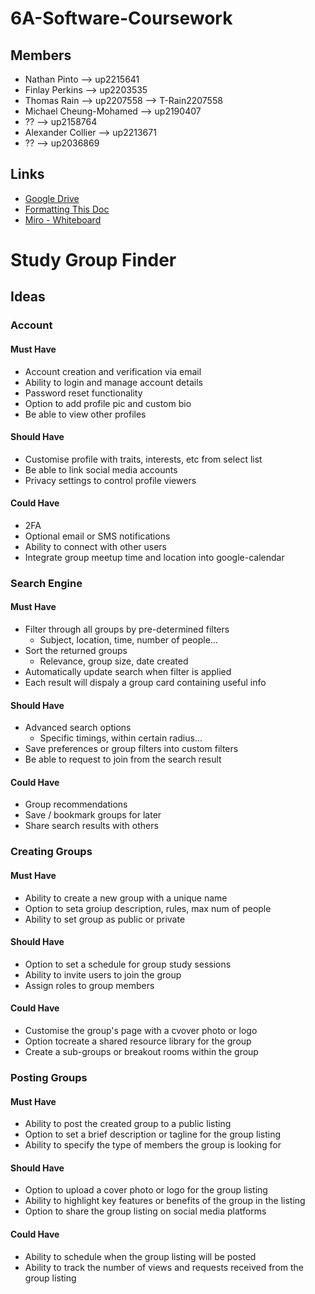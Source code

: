# 6A-Software-Coursework

## Members

- Nathan Pinto --> up2215641
- Finlay Perkins --> up2203535
- Thomas Rain --> up2207558 --> T-Rain2207558
- Michael Cheung-Mohamed --> up2190407
- ?? --> up2158764
- Alexander Collier --> up2213671
- ?? --> up2036869

## Links

- [Google Drive](https://drive.google.com/drive/folders/1LAghMLwYms_EpfWIo9vlO5SqdBx_UPvV)
- [Formatting This Doc](https://docs.github.com/en/get-started/writing-on-github/getting-started-with-writing-and-formatting-on-github/basic-writing-and-formatting-syntax)
- [Miro - Whiteboard](https://miro.com/welcomeonboard/ejRXZ0FNNkhNcGRidmwyTVpBOG1oMzNuU3B3bXlnRHRIaklLY2xjaEs1QWd2NXRqWnVjdWFRT2plMWl1SWZGNXwzNDU4NzY0NTY1NjU2MDU5MTc3fDI=?share_link_id=65324689577)



# Study Group Finder

## Ideas

### Account

#### Must Have
- Account creation and verification via email
- Ability to login and manage account details
- Password reset functionality
- Option to add profile pic and custom bio
- Be able to view other profiles

#### Should Have
- Customise profile with traits, interests, etc from select list
- Be able to link social media accounts
- Privacy settings to control profile viewers

#### Could Have
- 2FA
- Optional email or SMS notifications
- Ability to connect with other users
- Integrate group meetup time and location into google-calendar


### Search Engine

#### Must Have
- Filter through all groups by pre-determined filters
  - Subject, location, time, number of people...
- Sort the returned groups
  - Relevance, group size, date created
- Automatically update search when filter is applied
- Each result will dispaly a group card containing useful info

#### Should Have
- Advanced search options
  - Specific timings, within certain radius...
- Save preferences or group filters into custom filters
- Be able to request to join from the search result

#### Could Have
- Group recommendations
- Save / bookmark groups for later
- Share search results with others


### Creating Groups

#### Must Have
- Ability to create a new group with a unique name
- Option to seta groiup description, rules, max num of people
- Ability to set group as public or private

#### Should Have
- Option to set a schedule for group study sessions
- Ability to invite users to join the group
- Assign roles to group members

#### Could Have
- Customise the group's page with a cvover photo or logo
- Option tocreate a shared resource library for the group
- Create a sub-groups or breakout rooms within the group

### Posting Groups

#### Must Have
- Ability to post the created group to a public listing
- Option to set a brief description or tagline for the group listing
- Ability to specify the type of members the group is looking for

#### Should Have
- Option to upload a cover photo or logo for the group listing
- Ability to highlight key features or benefits of the group in the listing
- Option to share the group listing on social media platforms

#### Could Have
- Ability to schedule when the group listing will be posted
- Ability to track the number of views and requests received from the group listing
